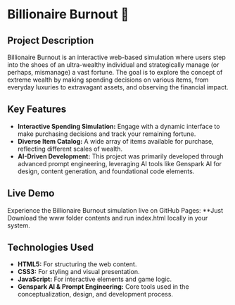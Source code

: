 # Billionaire Burnout 💸

## Project Description
Billionaire Burnout is an interactive web-based simulation where users step into the shoes of an ultra-wealthy individual and strategically manage (or perhaps, mismanage) a vast fortune. The goal is to explore the concept of extreme wealth by making spending decisions on various items, from everyday luxuries to extravagant assets, and observing the financial impact.

## Key Features
* **Interactive Spending Simulation:** Engage with a dynamic interface to make purchasing decisions and track your remaining fortune.
* **Diverse Item Catalog:** A wide array of items available for purchase, reflecting different scales of wealth.
* **AI-Driven Development:** This project was primarily developed through advanced prompt engineering, leveraging AI tools like Genspark AI for design, content generation, and foundational code elements.

## Live Demo
Experience the Billionaire Burnout simulation live on GitHub Pages:
**Just Download the www folder contents and run index.html locally in your system.


## Technologies Used
* **HTML5:** For structuring the web content.
* **CSS3:** For styling and visual presentation.
* **JavaScript:** For interactive elements and game logic.
* **Genspark AI & Prompt Engineering:** Core tools used in the conceptualization, design, and development process.
